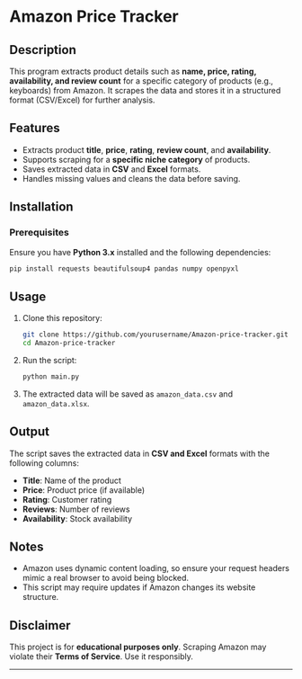 # Amazon Price Tracker

## Description
This program extracts product details such as **name, price, rating, availability, and review count** for a specific category of products (e.g., keyboards) from Amazon. It scrapes the data and stores it in a structured format (CSV/Excel) for further analysis.

## Features
- Extracts product **title**, **price**, **rating**, **review count**, and **availability**.
- Supports scraping for a **specific niche category** of products.
- Saves extracted data in **CSV** and **Excel** formats.
- Handles missing values and cleans the data before saving.

## Installation
### Prerequisites
Ensure you have **Python 3.x** installed and the following dependencies:
```sh
pip install requests beautifulsoup4 pandas numpy openpyxl
```

## Usage
1. Clone this repository:
   ```sh
   git clone https://github.com/yourusername/Amazon-price-tracker.git
   cd Amazon-price-tracker
   ```

2. Run the script:
   ```sh
   python main.py
   ```

3. The extracted data will be saved as `amazon_data.csv` and `amazon_data.xlsx`.

## Output
The script saves the extracted data in **CSV and Excel** formats with the following columns:
- **Title**: Name of the product
- **Price**: Product price (if available)
- **Rating**: Customer rating
- **Reviews**: Number of reviews
- **Availability**: Stock availability

## Notes
- Amazon uses dynamic content loading, so ensure your request headers mimic a real browser to avoid being blocked.
- This script may require updates if Amazon changes its website structure.


## Disclaimer
This project is for **educational purposes only**. Scraping Amazon may violate their **Terms of Service**. Use it responsibly.

---

